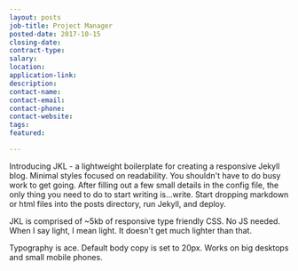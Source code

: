 ```yaml
---
layout: posts
job-title: Project Manager
posted-date: 2017-10-15
closing-date:
contract-type:
salary:
location:
application-link:
description:
contact-name:
contact-email:
contact-phone:
contact-website:
tags:
featured:

---
```


<p>
  Introducing JKL - a lightweight boilerplate for creating a responsive Jekyll blog. Minimal styles focused on readability.
  You shouldn't have to do busy work to get going. After filling out a few small details in the config file, the only thing you need
  to do to start writing is...write. Start dropping markdown or html files into the posts directory, run Jekyll, and deploy.
</p>
<p>
  JKL is comprised of ~5kb of responsive type friendly CSS. No JS needed. When I say light, I mean light.
  It doesn't get much lighter than that.
</p>
<p>
  Typography is ace.
  <!--http://en.wikipedia.org/wiki/Robert_Bringhurst-->
  Default body copy is set to 20px.
  <!--http://jxnblk.tumblr.com/post/41796724549/im-sick-of-your-tiny-tiny-type-->
  <!--https://twitter.com/jxnblk/status/281087996663582720-->
  Works on big desktops and small mobile phones.
</p>
